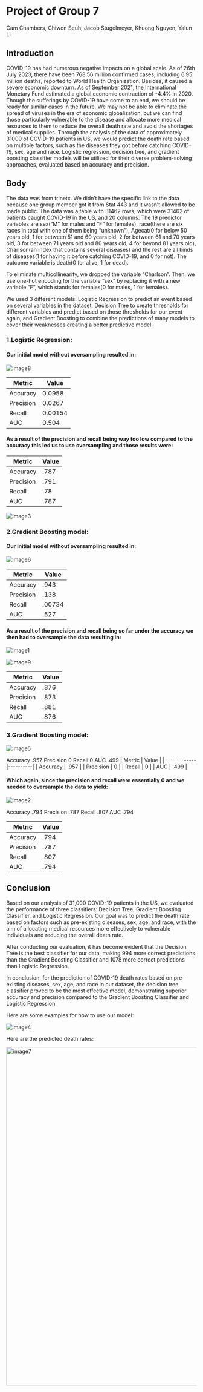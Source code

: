 # Project of Group 7

Cam Chambers, Chiwon Seuh, Jacob Stugelmeyer, Khuong Nguyen, Yalun Li

## Introduction

COVID-19 has had numerous negative impacts on a global scale. As of 26th July 2023, there have been 768.56 million confirmed cases, including 6.95 million deaths, reported to World Health Organization. Besides, it caused a severe economic downturn. As of September 2021, the International Monetary Fund estimated a global economic contraction of -4.4% in 2020. 
Though the sufferings by COVID-19 have come to an end, we should be ready for similar cases in the future. We may not be able to eliminate the spread of viruses in the era of economic globalization, but we can find those particularly vulnerable to the disease and allocate more medical resources to them to reduce the overall death rate and avoid the shortages of medical supplies. Through the analysis of the data of approximately 31000 of COVID-19 patients in US, we would predict the death rate based on multiple factors, such as the diseases they got before catching COVID-19, sex, age and race. Logistic regression, decision tree, and gradient boosting classifier models will be utilized for their diverse problem-solving approaches, evaluated based on accuracy and precision.


## Body
The data was from trinetx. We didn’t have the specific link to the data because one group member got it from Stat 443 and it wasn’t allowed to be made public. The data was a table with 31462 rows, which were 31462 of patients caught COVID-19 in the US, and 20 columns. The 19 predictor variables are sex(“M” for males and “F” for females), race(there are six races in total with one of them being “unknown”), Agecat(0 for below 50 years old, 1 for between 51 and 60 years old, 2 for between 61 and 70 years old, 3 for between 71 years old and 80 years old, 4 for beyond 81 years old), Charlson(an index that contains several diseases) and the rest are all kinds of diseases(1 for having it before catching COVID-19, and 0 for not). The outcome variable is death(0 for alive, 1 for dead). 

To eliminate multicollinearity, we dropped the variable “Charlson”. Then, we use one-hot encoding for the variable “sex” by replacing it with a new variable “F”, which stands for females(0 for males, 1 for females).

We used 3 different models: Logistic Regression to predict an event based on several variables in the dataset, Decision Tree to create thresholds for different variables and predict based on those thresholds for our event again, and Gradient Boosting to combine the predictions of many models to cover their weaknesses creating a better predictive model.


### 1.Logistic Regression:

#### Our initial model without oversampling resulted in: 

![image8](https://github.com/scw1998/projects/assets/66738334/f7625e57-c194-4400-9232-ba27fc087239)


|   Metric    |  Value   |
|-------------|----------|
| Accuracy    | 0.0958   |
| Precision   | 0.0267   |
| Recall      | 0.00154  |
| AUC         | 0.504    |


#### As a result of the precision and recall being way too low compared to the accuracy this led us to use oversampling and those results were:

|   Metric    |  Value   |
|-------------|----------|
| Accuracy    | .787     |
| Precision   | .791     |
| Recall      | .78      |
| AUC         | .787     |

![image3](https://github.com/scw1998/projects/assets/66738334/09a08ac5-926f-4ed4-948e-26f42b2a9f4f)

### 2.Gradient Boosting model:

#### Our initial model without oversampling resulted in: 

![image6](https://github.com/scw1998/projects/assets/66738334/abf4304f-bc47-422c-a4a0-c45f48e583f4)


|   Metric    |  Value   |
|-------------|----------|
| Accuracy    | .943     |
| Precision   | .138     |
| Recall      | .00734   |
| AUC         | .527     |


#### As a result of the precision and recall being so far under the accuracy we then had to oversample the data resulting in:

![image1](https://github.com/scw1998/projects/assets/66738334/2587a5a8-f73c-4283-ad25-008bd1438d1c)

![image9](https://github.com/scw1998/projects/assets/66738334/0a8a86c5-88d1-4595-9219-e93cae59f386)


|   Metric    |  Value   |
|-------------|----------|
| Accuracy    | .876     |
| Precision   |.873      |
| Recall      | .881     |
| AUC         | .876     |



### 3.Gradient Boosting model:

![image5](https://github.com/scw1998/projects/assets/66738334/30e67e4f-b4ce-4b0e-b996-a8ce6292094d)

Accuracy
.957
Precision
0
Recall
0
AUC
.499
|   Metric    |  Value   |
|-------------|----------|
| Accuracy    | .957     |
| Precision   | 0        |
| Recall      | 0        |
| AUC         | .499     |

#### Which again, since the precision and recall were essentially 0 and we needed to oversample the data to yield:

![image2](https://github.com/scw1998/projects/assets/66738334/6c876af2-057c-43a9-b79d-2b8158cca766)
 

Accuracy
.794
Precision
.787
Recall
.807
AUC
.794

|   Metric    |  Value   |
|-------------|----------|
| Accuracy    | .794     |
| Precision   | .787     |
| Recall      | .807     |
| AUC         | .794     |

## Conclusion

Based on our analysis of 31,000 COVID-19 patients in the US, we evaluated the performance of three classifiers: Decision Tree, Gradient Boosting Classifier, and Logistic Regression. Our goal was to predict the death rate based on factors such as pre-existing diseases, sex, age, and race, with the aim of allocating medical resources more effectively to vulnerable individuals and reducing the overall death rate. 

After conducting our evaluation, it has become evident that the Decision Tree is the best classifier for our data, making 994 more correct predictions than the Gradient Boosting Classifier and 1078 more correct predictions than Logistic Regression.

In conclusion, for the prediction of COVID-19 death rates based on pre-existing diseases, sex, age, and race in our dataset, the decision tree classifier proved to be the most effective model, demonstrating superior accuracy and precision compared to the Gradient Boosting Classifier and Logistic Regression.

Here are some examples for how to use our model:

![image4](https://github.com/scw1998/projects/assets/66738334/1c07b3be-9f60-451a-bd7c-81463012a394)


Here are the predicted death rates:

<img width="894" alt="image7" src="https://github.com/scw1998/projects/assets/66738334/f8bc76ff-fc21-4830-b134-9cdbfc3ba4af">


